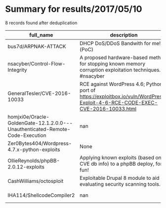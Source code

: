 
# Summary for results/2017/05/10
    
8 records found after deduplication

| full_name | description | html_url | matched_list | matched_count | pushed_at | size | stargazers_count | language | forks_count |
|-------------------------------------------------------------------------------|------------------------------------------------------------------------------------------------------------------------------|--------------------------------------------------------------------------------------------------|-----------------------------|-----------------|---------------------------|--------|--------------------|------------|---------------|
| bus7d/ARPNAK-ATTACK | DHCP DoS/DDoS Bandwith for me!(PoC) | https://github.com/bus7d/ARPNAK-ATTACK | ['attack poc'] | 1 | 2017-05-10 14:08:55+00:00 | 2 | 1 | nan | 0 |
| nsacyber/Control-Flow-Integrity | A proposed hardware-based method for stopping known memory corruption exploitation techniques. #nsacyber | https://github.com/nsacyber/Control-Flow-Integrity | ['exploit'] | 1 | 2017-05-10 21:18:08+00:00 | 1773 | 136 | C | 50 |
| GeneralTesler/CVE-2016-10033 | RCE against WordPress 4.6; Python port of https://exploitbox.io/vuln/WordPress-Exploit-4-6-RCE-CODE-EXEC-CVE-2016-10033.html | https://github.com/GeneralTesler/CVE-2016-10033 | ['cve-2', 'exploit', 'rce'] | 3 | 2017-05-10 03:32:56+00:00 | 1 | 10 | nan | 6 |
| homjxi0e/Oracle-GoldenGate-12.1.2.0.0---Unauthenticated-Remote-Code-Execution | nan | https://github.com/homjxi0e/Oracle-GoldenGate-12.1.2.0.0---Unauthenticated-Remote-Code-Execution | ['remote code execution'] | 1 | 2017-05-10 15:30:08+00:00 | 4 | 2 | Python | 1 |
| Zer0Bytes404/Wordpress-4.7.x-python-exploits | None | https://github.com/Zer0Bytes404/Wordpress-4.7.x-python-exploits | ['exploit'] | 1 | 2017-05-10 14:31:04+00:00 | 1 | 0 | | 0 |
| OllieReynolds/phpBB-2.0.12-exploits | Applying known exploits (based on CVE db info) to a phpBB deploy, for fun! | https://github.com/OllieReynolds/phpBB-2.0.12-exploits | ['exploit'] | 1 | 2017-05-10 16:57:12+00:00 | 3 | 1 | Python | 0 |
| CashWilliams/octosploit | Exploitable Drupal 8 module to aid in evaluating security scanning tools. | https://github.com/CashWilliams/octosploit | ['exploit'] | 1 | 2017-05-10 20:25:37+00:00 | 8 | 0 | | 0 |
| IHA114/ShellcodeCompiler2 | nan | https://github.com/IHA114/ShellcodeCompiler2 | ['shellcode'] | 1 | 2017-05-10 21:23:35+00:00 | 1096 | 0 | C++ | 1 |
